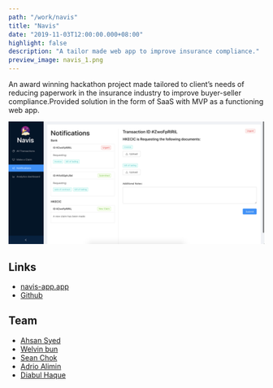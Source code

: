 ```yaml
---
path: "/work/navis"
title: "Navis"
date: "2019-11-03T12:00:00.000+08:00"
highlight: false
description: "A tailor made web app to improve insurance compliance."
preview_image: navis_1.png
---
```


An award winning hackathon project made tailored to client’s needs of reducing paperwork in the insurance industry to
improve buyer-seller compliance.Provided solution in the form of SaaS with MVP as a functioning web app.

![A page showing notifications about claims made.](./navis_1.png)

## Links

- [navis-app.app](https://navis-app.co)
- [Github](https://github.com/welvin21/navis)

## Team

- [Ahsan Syed](https://www.linkedin.com/in/ahsan-syed-930a2014a/)
- [Welvin bun](https://www.linkedin.com/in/welvin-bun/)
- [Sean Chok](https://www.linkedin.com/in/sean-chok-9035b2144/)
- [Adrio Alimin](https://www.linkedin.com/in/adrio-alimin-8b5343152/)
- [Diabul Haque](https://www.linkedin.com/in/diabhaque/)
